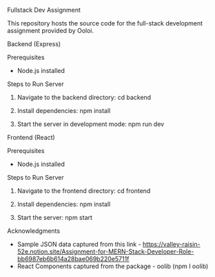 Fullstack Dev Assignment

This repository hosts the source code for the full-stack development assignment provided by Ooloi.

Backend (Express)

Prerequisites
- Node.js installed

Steps to Run Server
1. Navigate to the backend directory:
   cd backend

2. Install dependencies:
   npm install

3. Start the server in development mode:
   npm run dev

Frontend (React)

Prerequisites
- Node.js installed

Steps to Run Server
1. Navigate to the frontend directory:
   cd frontend

2. Install dependencies:
   npm install

3. Start the server:
   npm start

Acknowledgments
- Sample JSON data captured from this link - https://valley-raisin-52e.notion.site/Assignment-for-MERN-Stack-Developer-Role-bb6987eb6b614a28bae069b220e5711f
- React Components captured from the package - oolib (npm I oolib)


